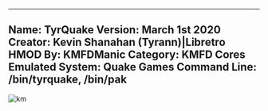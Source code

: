 -----------------------
Name: TyrQuake
Version: March 1st 2020
Creator: Kevin Shanahan (Tyrann)|Libretro
HMOD By: KMFDManic
Category: KMFD Cores
Emulated System: Quake Games
Command Line: /bin/tyrquake, /bin/pak
-----------------------
![km](https://i.imgur.com/Yti04FV.png)
